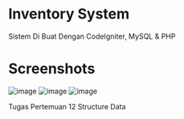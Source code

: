 # Inventory System

Sistem Di Buat Dengan CodeIgniter, MySQL &amp; PHP

# Screenshots

![image](https://user-images.githubusercontent.com/73758793/120925202-bde92500-c701-11eb-8580-aa81ba804446.png)
![image](https://user-images.githubusercontent.com/73758793/120904851-a580f800-c678-11eb-8798-24da5004121a.png)
![image](https://user-images.githubusercontent.com/73758793/120903678-baa65880-c671-11eb-8a89-ad1152aeeb9f.png)

Tugas Pertemuan 12 Structure Data
